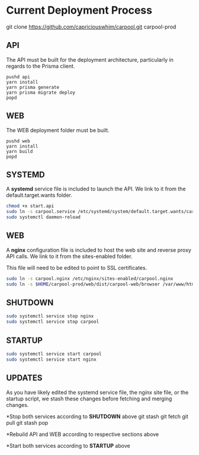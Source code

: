 # Current Deployment Process

git clone https://github.com/capriciouswhim/carpool.git carpool-prod

## API

The API must be built for the deployment architecture,
particularly in regards to the Prisma client.

```
pushd api
yarn install
yarn prisma generate
yarn prisma migrate deploy
popd
```

## WEB

The WEB deployment folder must be built.

```
pushd web
yarn install
yarn build
popd
```

## SYSTEMD

A **systemd** service file is included to launch the API.
We link to it from the default.target.wants folder.

``` sh
chmod +x start.api
sudo ln -s carpool.service /etc/systemd/system/default.target.wants/carpool.service
sudo systemctl daemon-reload
```

## WEB

A **nginx** configuration file is included to host the
web site and reverse proxy API calls.  We link to it from
the sites-enabled folder.

This file will need to be edited to point to SSL certificates.

``` sh
sudo ln -s carpool.nginx /etc/nginx/sites-enabled/carpool.nginx
sudo ln -s $HOME/carpool-prod/web/dist/carpool-web/browser /var/www/html/carpool
```

## SHUTDOWN

``` sh
sudo systemctl service stop nginx
sudo systemctl service stop carpool
```

## STARTUP

``` sh
sudo systemctl service start carpool
sudo systemctl service start nginx
```

## UPDATES

As you have likely edited the systemd service file,
the nginx site file, or the startup script, we stash
these changes before fetching and merging changes.

*Stop both services according to **SHUTDOWN** above
git stash
git fetch
git pull
git stash pop

*Rebuild API and WEB according to respective sections above

*Start both services according to **STARTUP** above
